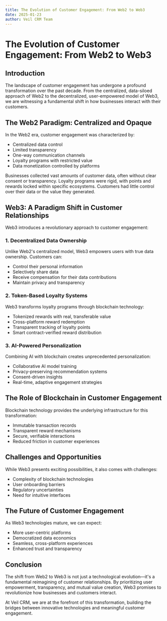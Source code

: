 ```yaml
---
title: The Evolution of Customer Engagement: From Web2 to Web3
date: 2025-01-23
author: Veil CRM Team
---
```


# The Evolution of Customer Engagement: From Web2 to Web3

## Introduction

The landscape of customer engagement has undergone a profound transformation over the past decade. From the centralized, data-siloed approach of Web2 to the decentralized, user-empowered model of Web3, we are witnessing a fundamental shift in how businesses interact with their customers.

## The Web2 Paradigm: Centralized and Opaque

In the Web2 era, customer engagement was characterized by:

- Centralized data control
- Limited transparency
- One-way communication channels
- Loyalty programs with restricted value
- Data monetization controlled by platforms

Businesses collected vast amounts of customer data, often without clear consent or transparency. Loyalty programs were rigid, with points and rewards locked within specific ecosystems. Customers had little control over their data or the value they generated.

## Web3: A Paradigm Shift in Customer Relationships

Web3 introduces a revolutionary approach to customer engagement:

### 1. Decentralized Data Ownership

Unlike Web2's centralized model, Web3 empowers users with true data ownership. Customers can:

- Control their personal information
- Selectively share data
- Receive compensation for their data contributions
- Maintain privacy and transparency

### 2. Token-Based Loyalty Systems

Web3 transforms loyalty programs through blockchain technology:

- Tokenized rewards with real, transferable value
- Cross-platform reward redemption
- Transparent tracking of loyalty points
- Smart contract-verified reward distribution

### 3. AI-Powered Personalization

Combining AI with blockchain creates unprecedented personalization:

- Collaborative AI model training
- Privacy-preserving recommendation systems
- Consent-driven insights
- Real-time, adaptive engagement strategies

## The Role of Blockchain in Customer Engagement

Blockchain technology provides the underlying infrastructure for this transformation:

- Immutable transaction records
- Transparent reward mechanisms
- Secure, verifiable interactions
- Reduced friction in customer experiences

## Challenges and Opportunities

While Web3 presents exciting possibilities, it also comes with challenges:

- Complexity of blockchain technologies
- User onboarding barriers
- Regulatory uncertainties
- Need for intuitive interfaces

## The Future of Customer Engagement

As Web3 technologies mature, we can expect:

- More user-centric platforms
- Democratized data economics
- Seamless, cross-platform experiences
- Enhanced trust and transparency

## Conclusion

The shift from Web2 to Web3 is not just a technological evolution—it's a fundamental reimagining of customer relationships. By prioritizing user empowerment, transparency, and mutual value creation, Web3 promises to revolutionize how businesses and customers interact.

At Veil CRM, we are at the forefront of this transformation, building the bridges between innovative technologies and meaningful customer engagement.
